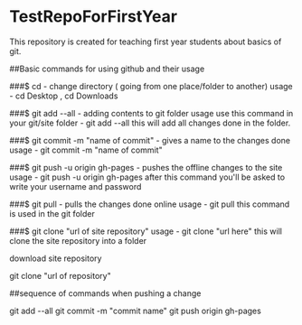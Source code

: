 # TestRepoForFirstYear
This repository is created for teaching first year students about basics of git.

##Basic commands for using github and their usage

###$ cd - change directory ( going from one place/folder to another)
usage - cd Desktop , cd Downloads

###$ git add --all - adding contents to git folder
usage use this command in your git/site folder - git add --all
this will add all changes done in the folder.

###$ git commit -m "name of commit" - gives a name to the changes done
usage - git commit -m "name of commit"

###$ git push -u origin gh-pages - pushes the offline changes to the site
usage - git push -u origin gh-pages
after this command you'll be asked to write your username and password

###$ git pull - pulls the changes done online
usage - git pull
this command is used in the git folder

###$ git clone "url of site repository"
usage - git clone "url here"
this will clone the site repository into a folder

download site repository 

git clone "url of repository"

##sequence of commands when pushing a change

git add --all
git commit -m "commit name"
git push origin gh-pages
